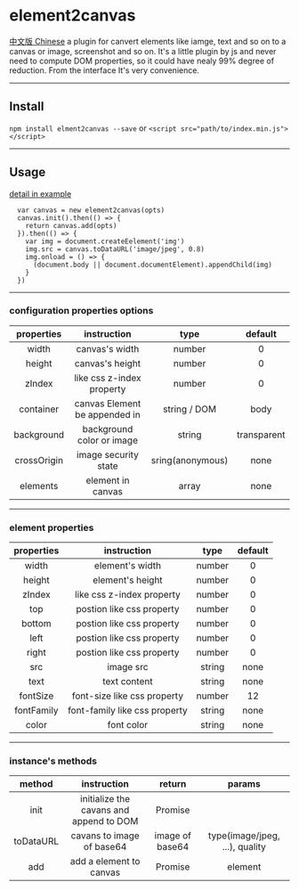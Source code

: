 # element2canvas
[中文版 Chinese](https://github.com/fireflyEngineer/element2canvas/blob/develop/README.cn.md)
a plugin for canvert elements like iamge, text and so on to a canvas or image, screenshot and so on. It's a little plugin by js and never need to compute DOM properties, so it could have nealy 99% degree of reduction. From the interface It's very convenience.

---------------------

## Install
```npm install elment2canvas --save```
or
```<script src="path/to/index.min.js"></script>```

---------------------

## Usage
[detail in example](https://github.com/fireflyEngineer/element2canvas/tree/master/example/demo)
```
  var canvas = new element2canvas(opts)
  canvas.init().then(() => {
    return canvas.add(opts)
  }).then(() => {
    var img = document.createEelement('img')
    img.src = canvas.toDataURL('image/jpeg', 0.8)
    img.onload = () => {
      (document.body || document.documentElement).appendChild(img)
    }
  }) 
```
--------
### configuration properties options

| properties | instruction | type | default
| :-: | :-: | :-: | :-: |
| width | canvas's width | number | 0 |
| height | canvas's height | number | 0 |
| zIndex | like css z-index property | number | 0 |
| container | canvas Element be appended in | string / DOM | body|
| background | background color or image | string | transparent |
| crossOrigin | image security state | sring(anonymous) | none |
| elements | element in canvas | array | none |

---------------------
### element properties

| properties | instruction | type | default
| :-: | :-: | :-: | :-: |
| width | element's width | number | 0 |
| height | element's height | number | 0 |
| zIndex | like css z-index property | number | 0 |
| top | postion like css property | number | 0 |
| bottom | postion like css property | number | 0 |
| left | postion like css property | number | 0 |
| right | postion like css property | number | 0 |
| src | image src | string | none |
| text | text content | string | none |
| fontSize | font-size like css property | number | 12 |
| fontFamily | font-family like css property | string | none |
| color | font color | string | none |

---------------

### instance's methods
| method | instruction | return | params |
| :-: | :-: | :-: | :-: |
| init | initialize the cavans and append to DOM | Promise |
| toDataURL | cavans to image of base64 | image of base64 | type(image/jpeg, ...), quality |
| add | add a element to canvas | Promise | element |